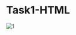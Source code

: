 # Task1-HTML


![1](https://github.com/srividya-03/Task1-HTML/assets/85501625/c69f78f8-6628-4396-be3c-cbfee92b0564)


